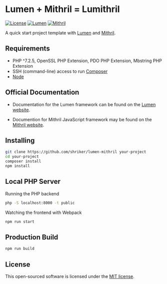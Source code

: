 # Lumen + Mithril = Lumithril

[![License](https://img.shields.io/badge/license-MIT-blue.svg)](https://github.com/shriker/lumen-mithriljs-starter/blob/master/LICENSE.md) [![Lumen](https://img.shields.io/badge/lumen-7.0-%23f4645f)](https://lumen.laravel.com/) [![Mithril](https://img.shields.io/badge/mithril-2.0.4-%231e5799)](https://mithril.js.org/)

A quick start project template with [Lumen](https://lumen.laravel.com/docs) and [Mithril](https://mithril.js.org/).

## Requirements

* PHP ^7.2.5, OpenSSL PHP Extension, PDO PHP Extension, Mbstring PHP Extension
* SSH (command-line) access to run [Composer](https://getcomposer.org/)
* [Node](https://nodejs.org/en/download/)

## Official Documentation

* Documentation for the Lumen framework can be found on the [Lumen website](https://lumen.laravel.com/docs).

* Documention for Mithril JavaScript framework may be found on the [Mithril website](https://mithril.js.org/).

## Installing

```bash
git clone https://github.com/shriker/lumen-mithril your-project
cd your-project
composer install
npm install
```

## Local PHP Server

Running the PHP backend
```bash
php -S localhost:8000 -t public
```

Watching the frontend with Webpack
```bash
npm run start
```

## Production Build

```bash
npm run build
```

## License

This open-sourced software is licensed under the [MIT license](https://opensource.org/licenses/MIT).
